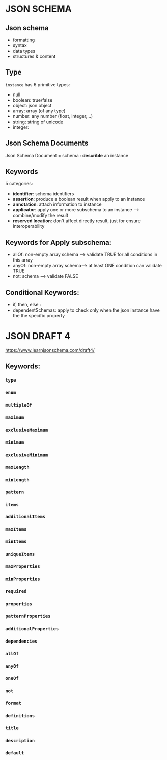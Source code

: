 # JSON SCHEMA

## Json schema

- formatting
- syntax
- data types
- structures & content

## Type

`instance` has 6 primitive types:

- null
- boolean: true/false
- object: json object
- array: array (of any type)
- number: any number (float, integer,...)
- string: string of unicode
- integer:

## Json Schema Documents

Json Schema Document = schema : **describle** an instance

## Keywords

5 categories:

- **identifier**: schema identifiers
- **assertion**: produce a boolean result when apply to an instance
- **annotation**: attach information to instance
- **applicator**: apply one or more subschema to an instance --> combine/modify the result
- **reserved location**: don't affect directly result, just for ensure interoperability

## Keywords for Apply subschema:

- allOf: non-empty array schema --> validate TRUE for all conditions in this array
- anyOf: non-empty array schema--> at least ONE condition can validate TRUE
- not: schema --> validate FALSE

## Conditional Keywords:

- if, then, else :
- dependentSchemas: apply to check only when the json instance have the the specific property

# JSON DRAFT 4

https://www.learnjsonschema.com/draft4/

## Keywords:

### `type`

### `enum`

### `multipleOf`

### `maximum`

### `exclusiveMaximum`

### `minimum`

### `exclusiveMinimum`

### `maxLength`

### `minLength`

### `pattern`

### `items`

### `additionalItems`

### `maxItems`

### `minItems`

### `uniqueItems`

### `maxProperties`

### `minProperties`

### `required`

### `properties`

### `patternProperties`

### `additionalProperties`

### `dependencies`

### `allOf`

### `anyOf`

### `oneOf`

### `not`

### `format`

### `definitions`

### `title`

### `description`

### `default`
